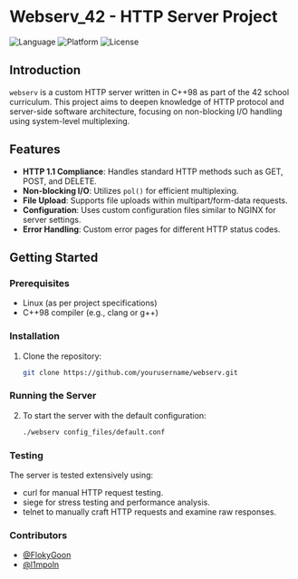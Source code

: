 # Webserv_42 - HTTP Server Project

![Language](https://img.shields.io/badge/language-C++98-blue.svg)
![Platform](https://img.shields.io/badge/platform-Ubuntu-orange.svg)
![License](https://img.shields.io/badge/license-MIT-green.svg)

## Introduction

`webserv` is a custom HTTP server written in C++98 as part of the 42 school curriculum. This project aims to deepen knowledge of HTTP protocol and server-side software architecture, focusing on non-blocking I/O handling using system-level multiplexing.

## Features

- **HTTP 1.1 Compliance**: Handles standard HTTP methods such as GET, POST, and DELETE.
- **Non-blocking I/O**: Utilizes `pol()` for efficient multiplexing.
- **File Upload**: Supports file uploads within multipart/form-data requests.
- **Configuration**: Uses custom configuration files similar to NGINX for server settings.
- **Error Handling**: Custom error pages for different HTTP status codes.

## Getting Started

### Prerequisites

- Linux (as per project specifications)
- C++98 compiler (e.g., clang or g++)

### Installation

1. Clone the repository:

   ```bash
   git clone https://github.com/yourusername/webserv.git
   
### Running the Server
2. To start the server with the default configuration:

   ```bash
   ./webserv config_files/default.conf

### Testing
The server is tested extensively using:

* curl for manual HTTP request testing.
* siege for stress testing and performance analysis.
* telnet to manually craft HTTP requests and examine raw responses.

### Contributors
* [@FlokyGoon](https://github.com/FLokyGoon)
* [@l1mpoln](https://github.com/l1mpoln)
